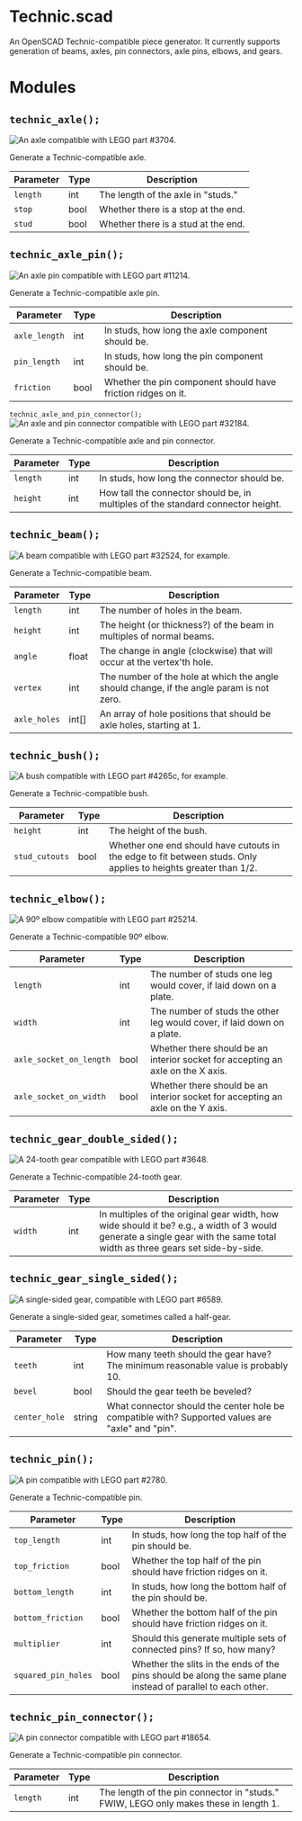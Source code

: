 # Technic.scad

An OpenSCAD Technic-compatible piece generator. It currently supports generation of beams, axles, pin connectors, axle pins, elbows, and gears.

Modules
=======

`technic_axle();`
-----------------
![An axle compatible with LEGO part #3704.](images/Technic%20Axle.png)

Generate a Technic-compatible axle.

| Parameter | Type | Description |
|---|---|---|
| `length` | int | The length of the axle in "studs." |
| `stop` | bool | Whether there is a stop at the end. |
| `stud` | bool | Whether there is a stud at the end. |

`technic_axle_pin();`
--------------------------
![An axle pin compatible with LEGO part #11214.](images/Technic%20Axle%20Pin.png)

Generate a Technic-compatible axle pin.

| Parameter | Type | Description |
|---|---|---|
| `axle_length` | int | In studs, how long the axle component should be. |
| `pin_length` | int | In studs, how long the pin component should be. |
| `friction` | bool | Whether the pin component should have friction ridges on it. |

`technic_axle_and_pin_connector();`
![An axle and pin connector compatible with LEGO part #32184.](images/Technic%20Axle%20and%20Pin%20Connector.png)

Generate a Technic-compatible axle and pin connector.

| Parameter | Type | Description |
|---|---|---|
| `length` | int | In studs, how long the connector should be. |
| `height` | int | How tall the connector should be, in multiples of the standard connector height. |

`technic_beam();`
-----------------
![A beam compatible with LEGO part #32524, for example.](images/Technic%20Beam.png)

Generate a Technic-compatible beam.

| Parameter | Type | Description |
|---|---|---|
| `length` | int | The number of holes in the beam. |
| `height` | int | The height (or thickness?) of the beam in multiples of normal beams. |
| `angle` | float | The change in angle (clockwise) that will occur at the vertex'th hole. |
| `vertex` | int | The number of the hole at which the angle should change, if the angle param is not zero. |
| `axle_holes` | int[] | An array of hole positions that should be axle holes, starting at 1. |

`technic_bush();`
-----------------
![A bush compatible with LEGO part #4265c, for example.](images/Technic%20Bush.png)

Generate a Technic-compatible bush.

| Parameter | Type | Description |
|---|---|---|
| `height` | int | The height of the bush. |
| `stud_cutouts` | bool | Whether one end should have cutouts in the edge to fit between studs. Only applies to heights greater than 1/2. |

`technic_elbow();`
--------------------------
![A 90º elbow compatible with LEGO part #25214.](images/Technic%20Elbow.png)

Generate a Technic-compatible 90º elbow.

| Parameter | Type | Description |
|---|---|---|
| `length` | int | The number of studs one leg would cover, if laid down on a plate. |
| `width` | int | The number of studs the other leg would cover, if laid down on a plate. |
| `axle_socket_on_length` | bool | Whether there should be an interior socket for accepting an axle on the X axis. |
| `axle_socket_on_width` | bool | Whether there should be an interior socket for accepting an axle on the Y axis. |

`technic_gear_double_sided();`
--------------------------
![A 24-tooth gear compatible with LEGO part #3648.](images/Technic%20Gear%20%28Double-Sided%29.png)

Generate a Technic-compatible 24-tooth gear.

| Parameter | Type | Description |
|---|---|---|
| `width` | int | In multiples of the original gear width, how wide should it be? e.g., a width of 3 would generate a single gear with the same total width as three gears set side-by-side. |

`technic_gear_single_sided();`
--------------------------
![A single-sided gear, compatible with LEGO part #6589.](images/Technic%20Gear%20%28Single-Sided%29.png)

Generate a single-sided gear, sometimes called a half-gear.

| Parameter | Type | Description |
|---|---|---|
| `teeth` | int | How many teeth should the gear have? The minimum reasonable value is probably 10. |
| `bevel` | bool | Should the gear teeth be beveled? |
| `center_hole` | string | What connector should the center hole be compatible with? Supported values are "axle" and "pin". |

`technic_pin();`
--------------------------
![A pin compatible with LEGO part #2780.](images/Technic%20Pin.png)

Generate a Technic-compatible pin.

| Parameter | Type | Description |
|---|---|---|
| `top_length` | int | In studs, how long the top half of the pin should be. |
| `top_friction` | bool | Whether the top half of the pin should have friction ridges on it. |
| `bottom_length` | int | In studs, how long the bottom half of the pin should be. |
| `bottom_friction` | bool | Whether the bottom half of the pin should have friction ridges on it. |
| `multiplier` | int | Should this generate multiple sets of connected pins? If so, how many? |
| `squared_pin_holes` | bool | Whether the slits in the ends of the pins should be along the same plane instead of parallel to each other. |

`technic_pin_connector();`
--------------------------
![A pin connector compatible with LEGO part #18654.](images/Technic%20Pin%20Connector.png)

Generate a Technic-compatible pin connector.

| Parameter | Type | Description |
|---|---|---|
| `length` | int | The length of the pin connector in "studs." FWIW, LEGO only makes these in length 1. |
